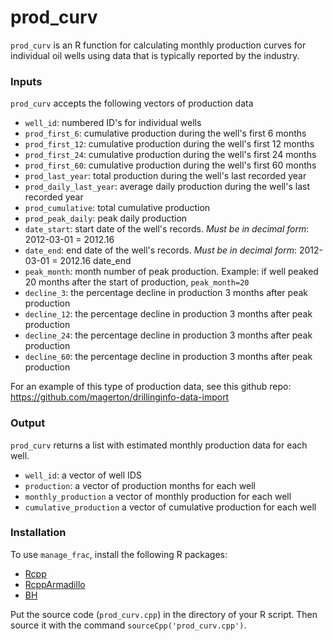 # prod_curv

`prod_curv` is an R function for calculating monthly production curves for individual oil wells using data that is typically reported by the industry.




### Inputs

`prod_curv` accepts the following vectors of production data

* `well_id`: numbered ID's for individual wells
* `prod_first_6`: cumulative production during the well's first 6 months
* `prod_first_12`: cumulative production during the well's first 12 months
* `prod_first_24`: cumulative production during the well's first 24 months
* `prod_first_60`: cumulative production during the well's first 60 months
* `prod_last_year`: total production during the well's last recorded year
* `prod_daily_last_year`: average daily production during the well's last recorded year
* `prod_cumulative`: total cumulative production
* `prod_peak_daily`: peak daily production
* `date_start`: start date of the well's records. *Must be in decimal form*: 2012-03-01 = 2012.16
*  `date_end`: end date of the well's records. *Must be in decimal form*: 2012-03-01 = 2012.16
date_end
* `peak_month`: month number of peak production. Example: if well peaked 20 months after the start of production, `peak_month=20`
* `decline_3`: the percentage decline in production 3 months after peak production
* `decline_12`: the percentage decline in production 3 months after peak production
* `decline_24`: the percentage decline in production 3 months after peak production
* `decline_60`: the percentage decline in production 3 months after peak production

For an example of this type of production data, see this github repo: <https://github.com/magerton/drillinginfo-data-import>


### Output
`prod_curv` returns a list with estimated monthly production data for each well.

* `well_id`: a vector of well IDS
* `production`: a vector of production months for each well
* `monthly_production` a vector of monthly production for each well
* `cumulative_production` a vector of cumulative production for each well



### Installation

To use `manage_frac`, install the following R packages:

* [Rcpp](https://cran.r-project.org/web/packages/Rcpp/index.html) 
* [RcppArmadillo](https://cran.r-project.org/web/packages/RcppArmadillo/index.html)
* [BH](https://cran.r-project.org/web/packages/BH/index.html)

Put the source code (`prod_curv.cpp`) in the directory of your R script. Then source it with the command `sourceCpp('prod_curv.cpp')`.









